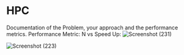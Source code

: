 # HPC

 Documentation of the Problem, your approach and the performance metrics. 
 Performance Metric: N vs Speed Up:
 ![Screenshot (231)](https://github.com/nandhini133/HPC/assets/116379235/354ca97a-c15a-436b-90f7-e294df2a6fb7)

 ![Screenshot (223)](https://github.com/nandhini133/HPC/assets/116379235/5ac3b7a6-6481-4aa2-a4f4-af1a0a4f94a7)


